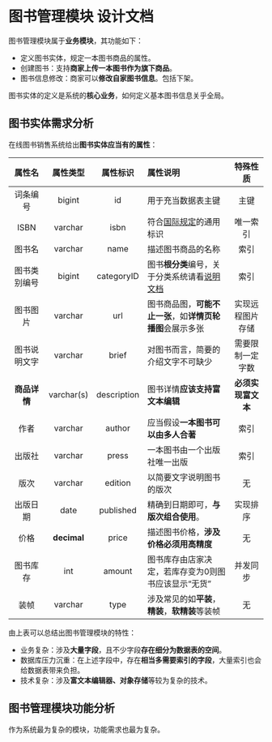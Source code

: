 # 图书管理模块 设计文档

图书管理模块属于**业务模块**，其功能如下：

- 定义图书实体，规定一本图书商品的属性。
- 创建图书：支持**商家上传一本图书作为旗下商品**。
- 图书信息修改：商家可以**修改自家图书信息**。包括下架。

图书实体的定义是系统的**核心业务**，如何定义基本图书信息关乎全局。

## 图书实体需求分析

在线图书销售系统给出**图书实体应当有的属性**：

|   属性名    |    属性类型     |    属性标识     | 属性说明                                              |    特殊性质     |
|:--------:|:-----------:|:-----------:|:--------------------------------------------------|:-----------:|
|   词条编号   |   bigint    |     id      | 用于充当数据表主键                                         |     主键      |
|   ISBN   |   varchar   |    isbn     | 符合[国际规定](https://en.wikipedia.org/wiki/ISBN)的通用标识 |    唯一索引     |
|   图书名    |   varchar   |    name     | 描述图书商品的名称                                         |     索引      |
|  图书类别编号  |   bigint    | categoryID  | 图书**根分类**编号，关于分类系统请看[说明文档](图书分类管理模块.md)           |     索引      |
|   图书图片   |   varchar   |     url     | 图书商品图，**可能不止一张**，如**详情页轮播图**会展示多张                 |  实现远程图片存储   |
|  图书说明文字  |   varchar   |    brief    | 对图书而言，简要的介绍文字不可缺少                                 |  需要限制一定字数   |
| **商品详情** | varchar(s)  | description | 图书详情**应该支持富文本编辑**                                 | **必须实现富文本** |
|    作者    |   varchar   |   author    | 应当假设**一本图书可以由多人合著**                               |     索引      |
|   出版社    |   varchar   |    press    | 一本图书由一个出版社唯一出版                                    |     索引      |
|    版次    |   varchar   |   edition   | 以简要文字说明图书的版次                                      |      无      |
|   出版日期   |    date     |  published  | 精确到日期即可，**与版次组合使用**。                              |    实现排序     |
|    价格    | **decimal** |    price    | 描述图书价格，**涉及价格必须用高精度**                             |      无      |
|   图书库存   |     int     |   amount    | 图书库存由店家决定，若库存变为0则图书应该显示“无货”                       |    并发同步     |
|    装帧    |   varchar   |    type     | 涉及常见的如**平装**，**精装**，**软精装**等装帧                    |      无      |

由上表可以总结出图书管理模块的特性：

- 业务复杂：涉及**大量字段**，且不少字段**存在细分为数据表的空间**。
- 数据库压力沉重：在上述字段中，存在**相当多需要索引的字段**，大量索引也会给数据表带来负担。
- 技术复杂：涉及**富文本编辑器、对象存储**等较为复杂的技术。

## 图书管理模块功能分析

作为系统最为复杂的模块，功能需求也最为复杂。